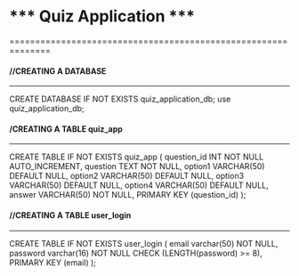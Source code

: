 # *** Quiz Application ***
==============================================================

#### //CREATING A DATABASE
______________________________________________________________
CREATE DATABASE IF NOT EXISTS quiz_application_db;
use quiz_application_db;

#### /CREATING A TABLE quiz_app
_____________________________________________________________
CREATE TABLE IF NOT EXISTS quiz_app (
question_id INT NOT NULL AUTO_INCREMENT,
question TEXT NOT NULL,
option1 VARCHAR(50) DEFAULT NULL,
option2 VARCHAR(50) DEFAULT NULL,
option3 VARCHAR(50) DEFAULT NULL,
option4 VARCHAR(50) DEFAULT NULL,
answer VARCHAR(50) NOT NULL,
PRIMARY KEY (question_id)
);

#### //CREATING A TABLE user_login
______________________________________________________________
CREATE TABLE IF NOT EXISTS user_login (
email varchar(50) NOT NULL,
password varchar(16) NOT NULL CHECK (LENGTH(password) >= 8),
PRIMARY KEY (email)
);
